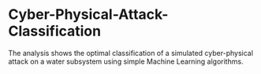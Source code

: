 # Cyber-Physical-Attack-Classification
The analysis shows the optimal classification of a simulated cyber-physical attack on a water subsystem using simple Machine Learning algorithms.
